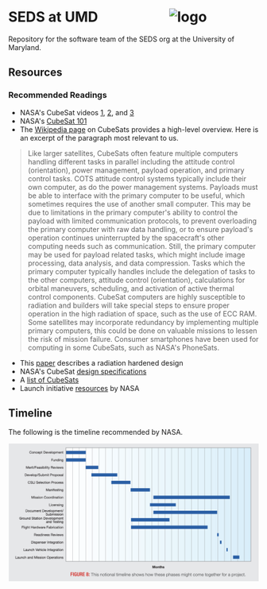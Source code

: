 # SEDS at UMD <img src="https://www.spacestationexplorers.org/wp-content/uploads/2018/02/seds-usa.jpg" align="right" alt="logo" width="180">

Repository for the software team of the SEDS org at the University of Maryland.

## Resources
### Recommended Readings
 - NASA's CubeSat videos [1](https://youtu.be/HZMiJ_Q47qk), [2](https://youtu.be/BLJBVkLVGHE), and [3](https://youtu.be/pnRdIyIWI0k)
 - NASA's [CubeSat 101](https://www.nasa.gov/sites/default/files/atoms/files/nasa_csli_cubesat_101_508.pdf)
 - The [Wikipedia page](https://en.wikipedia.org/wiki/CubeSat) on CubeSats provides a high-level overview. Here is an excerpt of the paragraph most relevant to us.

> Like larger satellites, CubeSats often feature multiple computers handling different tasks in parallel including the attitude control (orientation), power management, payload operation, and primary control tasks. COTS attitude control systems typically include their own computer, as do the power management systems. Payloads must be able to interface with the primary computer to be useful, which sometimes requires the use of another small computer. This may be due to limitations in the primary computer's ability to control the payload with limited communication protocols, to prevent overloading the primary computer with raw data handling, or to ensure payload's operation continues uninterrupted by the spacecraft's other computing needs such as communication. Still, the primary computer may be used for payload related tasks, which might include image processing, data analysis, and data compression. Tasks which the primary computer typically handles include the delegation of tasks to the other computers, attitude control (orientation), calculations for orbital maneuvers, scheduling, and activation of active thermal control components. CubeSat computers are highly susceptible to radiation and builders will take special steps to ensure proper operation in the high radiation of space, such as the use of ECC RAM. Some satellites may incorporate redundancy by implementing multiple primary computers, this could be done on valuable missions to lessen the risk of mission failure. Consumer smartphones have been used for computing in some CubeSats, such as NASA's PhoneSats.

 - This [paper](https://arxiv.org/pdf/1902.04117) describes a radiation hardened design
 - NASA's CubeSat [design specifications](https://static1.squarespace.com/static/5418c831e4b0fa4ecac1bacd/t/56e9b62337013b6c063a655a/1458157095454/cds_rev13_final2.pdf)
 - A [list of CubeSats](https://en.wikipedia.org/wiki/List_of_CubeSats)
 - Launch initiative [resources](https://www.nasa.gov/content/cubesat-launch-initiative-resources) by NASA

## Timeline

The following is the timeline recommended by NASA.

<img src="resources/schedule.png">
